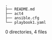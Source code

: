 ```
.  
├── README.md  
├── act4  
├── ansible.cfg  
└── playbook1.yaml  
```

0 directories, 4 files
